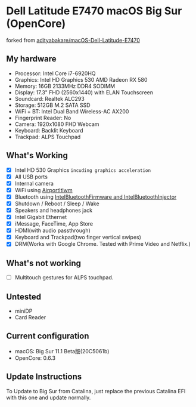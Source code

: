 # Dell Latitude E7470 macOS Big Sur (OpenCore)
forked from [adityabakare/macOS-Dell-Latitude-E7470](https://github.com/adityabakare/macOS-Dell-Latitude-E7470)

## My hardware

* Processor: Intel Core i7-6920HQ
* Graphics: Intel HD Graphics 530
            AMD Radeon RX 580
* Memory: 16GB 2133MHz DDR4 SODIMM
* Display: 17.3" FHD (2560x1440) with ELAN Touchscreen
* Soundcard: Realtek ALC293
* Storage: 512GB M.2 SATA SSD
* WiFi + BT: Intel Dual Band Wireless-AC AX200
* Fingerprint Reader: No
* Camera: 1920x1080 FHD Webcam
* Keyboard: Backlit Keyboard
* Trackpad: ALPS Touchpad

## What's Working

- [x] Intel HD 530 Graphics `incuding graphics acceleration`
- [x] All USB ports
- [x] Internal camera
- [x] WiFi using [AirportItlwm](https://github.com/OpenIntelWireless/itlwm)
- [x] Bluetooth using [IntelBluetoothFirmware and IntelBluetoothInjector](https://github.com/OpenIntelWireless/IntelBluetoothFirmware)
- [x] Shutdown / Reboot / Sleep / Wake
- [x] Speakers and headphones jack
- [x] Intel Gigabit Ethernet
- [x] iMessage, FaceTime, App Store
- [x] HDMI(with audio passthrough)
- [x] Keyboard and Trackpad(two finger vertical swipes)
- [x] DRM(Works with Google Chrome. Tested with Prime Video and Netflix.)

## What's not working

- [ ] Multitouch gestures for ALPS touchpad.

## Untested

* miniDP
* Card Reader

## Current configuration

* macOS: Big Sur 11.1 Beta版(20C5061b)
* OpenCore: 0.6.3

## Update Instructions

To Update to Big Sur from Catalina, just replace the previous Catalina EFI with this one and update normally.
